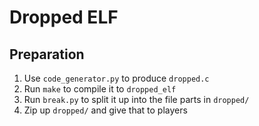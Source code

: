 # Dropped ELF

## Preparation

1. Use `code_generator.py` to produce `dropped.c`
2. Run `make` to compile it to `dropped_elf`
3. Run `break.py` to split it up into the file parts in `dropped/`
4. Zip up `dropped/` and give that to players
